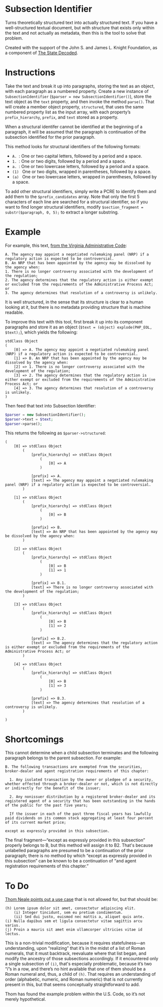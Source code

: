 # Subsection Identifier

Turns theoretically structured text into actually structured text. If you have a well-structured textual document, but with structure that exists only within the text and not actually as metadata, then this is the tool to solve that problem.

Created with the support of the John S. and James L. Knight Foundation, as a component of [The State Decoded](http://www.statedecoded.com/).


# Instructions

Take the text and break it up into paragraphs, storing the text as an object, with each paragraph as a numbered property. Create a new instance of `SubsectionIdentifier` (`$parser = new SubsectionIdentifier()`), store the text object as the `text` property, and then invoke the method `parse()`. That will create a member object property, `structured`, that uses the same numbered property list as the input array, with each property’s `prefix_hierarchy`, `prefix`, and `text` stored as a property.

When a structural identifer cannot be identified at the beginning of a paragraph, it will be assumed that the paragraph is continuation of the subsection identified for the prior paragraph.

This method looks for structural identifiers of the following formats:

* `A. `: One or two capital letters, followed by a period and a space.
* `1. `: One or two digits, followed by a period and a space.
* `a. `: One or two lowercase letters, followed by a period and a space.
* `(1) ` One or two digits, wrapped in parentheses, followed by a space.
* `(a) ` One or two lowercase letters, wrapped in parentheses, followed by a space.

To add other structural identifiers, simply write a PCRE to identify them and add them to the `$prefix_candidates` array. Note that only the first 5 characters of each line are searched for a structural identifier, so if you want to find longer structural identifiers, modify `$section_fragment = substr($paragraph, 0, 5);` to extract a longer substring.


# Example

For example, this text, [from the Virginia Administrative Code](http://leg1.state.va.us/cgi-bin/legp504.exe?000+reg+16VAC20-11-80):

```
A. The agency may appoint a negotiated rulemaking panel (NRP) if a regulatory action is expected to be controversial.
B. An NRP that has been appointed by the agency may be dissolved by the agency when:
1. There is no longer controversy associated with the development of the regulation;
2. The agency determines that the regulatory action is either exempt or excluded from the requirements of the Administrative Process Act; or
3. The agency determines that resolution of a controversy is unlikely.
```

It is well structured, in the sense that its structure is clear to a human looking at it, but there is no metadata providing structure that is machine readable.

To improve this text with this tool, first break it up into its component paragraphs and store it as an object (`$text = (object) explode(PHP_EOL, $text);`), which yields the following:

```
stdClass Object
(
    [0] => A. The agency may appoint a negotiated rulemaking panel (NRP) if a regulatory action is expected to be controversial.
    [1] => B. An NRP that has been appointed by the agency may be dissolved by the agency when:
    [2] => 1. There is no longer controversy associated with the development of the regulation;
    [3] => 2. The agency determines that the regulatory action is either exempt or excluded from the requirements of the Administrative Process Act; or
    [4] => 3. The agency determines that resolution of a controversy is unlikely.
)
```

Then feed that text into Subsection Identifier:

```php
$parser = new SubsectionIdentifier();
$parser->text = $text;
$parser->parse();
```

This returns the following as `$parser->structured`:

```
(
	[0] => stdClass Object
		(
			[prefix_hierarchy] => stdClass Object
				(
					[0] => A
				)

			[prefix] => A.
			[text] => The agency may appoint a negotiated rulemaking panel (NRP) if a regulatory action is expected to be controversial.
		)

	[1] => stdClass Object
		(
			[prefix_hierarchy] => stdClass Object
				(
					[0] => B
				)

			[prefix] => B.
			[text] => An NRP that has been appointed by the agency may be dissolved by the agency when:
		)

	[2] => stdClass Object
		(
			[prefix_hierarchy] => stdClass Object
				(
					[0] => B
					[1] => 1
				)

			[prefix] => B.1.
			[text] => There is no longer controversy associated with the development of the regulation;
		)

	[3] => stdClass Object
		(
			[prefix_hierarchy] => stdClass Object
				(
					[0] => B
					[1] => 2
				)

			[prefix] => B.2.
			[text] => The agency determines that the regulatory action is either exempt or excluded from the requirements of the Administrative Process Act; or
		)

	[4] => stdClass Object
		(
			[prefix_hierarchy] => stdClass Object
				(
					[0] => B
					[1] => 3
				)

			[prefix] => B.3.
			[text] => The agency determines that resolution of a controversy is unlikely.
		)

)
```

# Shortcomings

This cannot determine when a child subsection terminates and the following paragraph belongs to the parent subsection. For example:

```
B. The following transactions are exempted from the securities, broker-dealer and agent registration requirements of this chapter: 

  1. Any isolated transaction by the owner or pledgee of a security, whether effected through a broker-dealer or not, which is not directly or indirectly for the benefit of the issuer; 

  2. Any nonissuer distribution by a registered broker-dealer and its registered agent of a security that has been outstanding in the hands of the public for the past five years;

  If the issuer in each of the past three fiscal years has lawfully paid dividends on its common stock aggregating at least four percent of its current market price;

except as expressly provided in this subsection.
```

The final fragment—“except as expressly provided in this subsection” properly belongs to B, but this method will assign it to B2. That's because unlabelled paragraphs are presumed to be a continuation of the prior paragraph; there is no method by which “except as expressly provided in this subsection” can be known to be a continuation of “and agent registration requirements of this chapter.”

# To Do
[Thom Neale points out a use case](https://twitter.com/twneale/status/306080682491396096) that is not allowed for, but that should be:

```
(h) Lorem ipsum dolor sit amet, consectetur adipiscing elit.
	(i) Integer tincidunt, sem eu pretium condimentum.
	(ii) Sed dui justo, euismod nec mattis a, aliquet quis ante.
(i) Nulla dapibus sem et ligula consectetur vitae sagittis arcu varius.
(j) Proin a mauris sit amet enim ullamcorper ultricies vitae id lectus.
```

This is a non-trivial modification, because it requires statefulness—an understanding, upon “realizing” that it’s in the midst of a list of Roman numerals, that it must backtrack, reevaluate where that list began, and modify the ancestry of those subsections accordingly. If it encountered only a single subsection of `(i)`, that's especially problematic, because it’s two “i”s in a row, and there’s no hint available that one of them should be a Roman numeral and, thus, a child of `(h)`. That requires an understanding of order (alphabetic, numeric, and Roman numeric) that is not currently present in this, but that seems conceptually straightforward to add.

Thom has found the example problem within the U.S. Code, so it’s not merely hypothetical.
